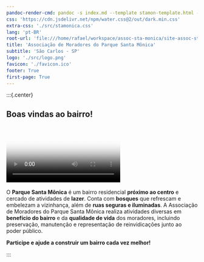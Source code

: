 ```yaml
---
pandoc-render-cmd: pandoc -s index.md --template stamon-template.html -o index.html
css: 'https://cdn.jsdelivr.net/npm/water.css@2/out/dark.min.css'
extra-css: './src/stamonica.css'
lang: 'pt-BR'
root-url: 'file:///home/rafael/workspace/assoc-sta-monica/site-assoc-stamon/'
title: 'Associação de Moradores do Parque Santa Mônica'
subtitle: 'São Carlos - SP'
logo: './src/logo.png'
favicon: './favicon.ico'
footer: True
first-page: True
---
```


:::{.center}
## **Boas vindas ao bairro!**

<video controls
    src="media/institucional.mp4"
    poster="media/institucional-poster.jpeg">
<a href="media/institucional.mp4">
  <img src="temp-images/panoramica-dia.jpg" title="Vista panorâmica do bairro" style="border-radius: 1em;">
</a>
Clique na imagem para fazer o download do vídeo institucional do bairro!
</video>

O **Parque Santa Mônica** é um bairro residencial **próximo ao centro** e cercado de atividades de **lazer**.
Conta com **bosques** que refrescam e embelezam a vizinhança, além de **ruas seguras e iluminadas**.
A Associação de Moradores do Parque Santa Mônica realiza atividades diversas em **benefício do bairro** e da **qualidade de vida** dos moradores, incluindo preservação, manutenção e representação de reinvidicações junto ao poder público.

**Participe e ajude a construir um bairro cada vez melhor!**


:::






